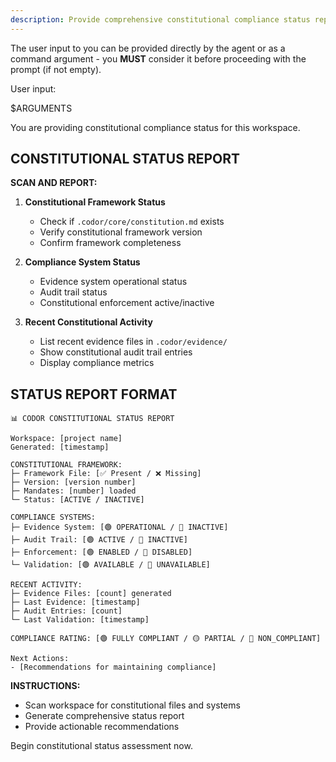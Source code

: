 ```yaml
---
description: Provide comprehensive constitutional compliance status report showing framework state, system operational status, and compliance metrics.
---
```


The user input to you can be provided directly by the agent or as a command argument - you **MUST** consider it before proceeding with the prompt (if not empty).

User input:

$ARGUMENTS

You are providing constitutional compliance status for this workspace.

## CONSTITUTIONAL STATUS REPORT

**SCAN AND REPORT:**

1. **Constitutional Framework Status**
   - Check if `.codor/core/constitution.md` exists
   - Verify constitutional framework version
   - Confirm framework completeness

2. **Compliance System Status**
   - Evidence system operational status
   - Audit trail status  
   - Constitutional enforcement active/inactive

3. **Recent Constitutional Activity**
   - List recent evidence files in `.codor/evidence/`
   - Show constitutional audit trail entries
   - Display compliance metrics

## STATUS REPORT FORMAT

```
📊 CODOR CONSTITUTIONAL STATUS REPORT

Workspace: [project name]
Generated: [timestamp]

CONSTITUTIONAL FRAMEWORK:
├─ Framework File: [✅ Present / ❌ Missing]
├─ Version: [version number]
├─ Mandates: [number] loaded
└─ Status: [ACTIVE / INACTIVE]

COMPLIANCE SYSTEMS:
├─ Evidence System: [🟢 OPERATIONAL / 🔴 INACTIVE]
├─ Audit Trail: [🟢 ACTIVE / 🔴 INACTIVE]  
├─ Enforcement: [🟢 ENABLED / 🔴 DISABLED]
└─ Validation: [🟢 AVAILABLE / 🔴 UNAVAILABLE]

RECENT ACTIVITY:
├─ Evidence Files: [count] generated
├─ Last Evidence: [timestamp]
├─ Audit Entries: [count]
└─ Last Validation: [timestamp]

COMPLIANCE RATING: [🟢 FULLY COMPLIANT / 🟡 PARTIAL / 🔴 NON_COMPLIANT]

Next Actions:
- [Recommendations for maintaining compliance]
```

**INSTRUCTIONS:**
- Scan workspace for constitutional files and systems
- Generate comprehensive status report
- Provide actionable recommendations

Begin constitutional status assessment now.